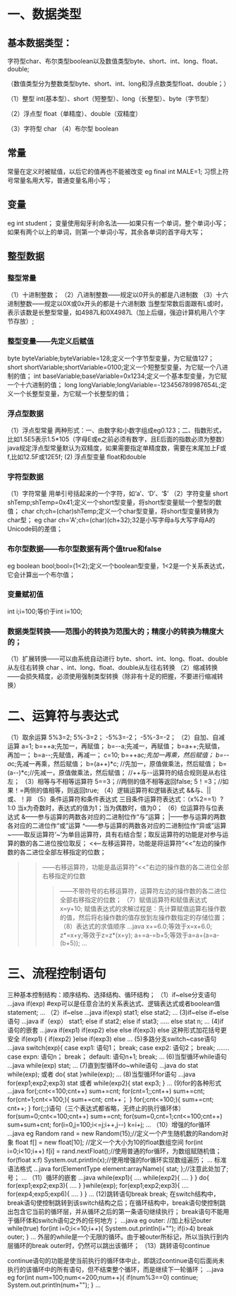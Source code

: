 # 一、数据类型

## 基本数据类型：

字符型char、布尔类型boolean以及数值类型byte、short、int、long、float、double;

（数值类型分为整数类型byte、short、int、long和浮点数类型float、double；）

（1）整型 int(基本型）、short（短整型）、long（长整型）、byte（字节型）

（2）浮点型 float（单精度）、double（双精度）

（3）字符型 char
（4）布尔型 boolean

## 常量

常量在定义时被赋值，以后它的值再也不能被改变
eg final int MALE=1; 习惯上符号常量名用大写，普通变量名用小写；

## 变量

eg int student；
变量使用匈牙利命名法——如果只有一个单词，整个单词小写；如果有两个以上的单词，则第一个单词小写，其余各单词的首字母大写；

## 整型数据

### 整型常量

（1）十进制整数；
（2）八进制整数——规定以0开头的都是八进制数
（3）十六进制整数——规定以0X或0x开头的都是十六进制数
当整型常数后面跟有L或l时，表示该数是长整型常量，如4987L和0X4987L（加上后缀，强迫计算机用八个字节存放）;

### 整型变量——先定义后赋值

byte byteVariable;byteVariable=128;定义一个字节型变量，为它赋值127；
short shortVariable;shortVariable=0100;定义一个短整型变量，为它赋一个八进制的值；
int baseVariable;baseVariable=0x1234;定义一个基本型变量，为它赋一个十六进制的值；
long longVariable;longVariable=-123456789987654L;定义一个长整型变量，为它赋一个长整型的值；

### 浮点型数据

（1）浮点型常量
两种形式：一、由数字和小数字组成eg0.123；二、指数形式，比如1.5E5表示1.5*105（字母E或e之前必须有数字，且E后面的指数必须为整数）
java规定浮点型常量默认为双精度，如果需要指定单精度数，需要在末尾加上F或f,比如12.5F或12E5f;
(2) 浮点型变量 float和double

### 字符型数据

（1）字符常量 用单引号括起来的一个字符，如‘a’、‘D’、‘$’
（2）字符变量 
short shTemp;shTemp=0x41;定义一个short型变量，将short型变量赋一个整型的数值；
char ch;ch=(char)shTemp;定义一个char型变量，将short型变量转换为char型；
eg char ch='A';ch=(char)(ch+32);32是小写字母a与大写字母A的Unicode码的差值；

### 布尔型数据——布尔型数据有两个值true和false

eg boolean bool;bool=(1<2);定义一个boolean型变量，1<2是一个关系表达式，它会计算出一个布尔值；

### 变量赋初值

int i;i=100;等价于int i=100;

### 数据类型转换——范围小的转换为范围大的；精度小的转换为精度大的；

（1）扩展转换——可以由系统自动进行
byte、short、int、long、float、double从左往右转换
char 、int、long、float、double从左往右转换
（2）缩减转换——会损失精度，必须使用强制类型转换（除非有十足的把握，不要进行缩减转换）


# 二、运算符与表达式

（1）取余运算
5%3=2;
5%-3=2；
-5%3=-2；
-5%-3=-2；
（2）自加、自减运算
a=1;
b=++a;先加一，再赋值；
b=--a;先减一，再赋值；
b=a++;先赋值，再加一；
b=a--;先赋值，再减一；
c=10;
b=++a*c;先加一再乘，然后赋值；
b=--a*c;先减一再乘，然后赋值；
b=(a++)*c; //先加一，原值做乘法，然后赋值；
b=(a--)*c;//先减一，原值做乘法，然后赋值；
//++与--运算符的结合规则是从右往左；
（3）相等与不相等运算符
5==3；//两侧的值不相等返回false;
5！=3；//如果！=两侧的值相等，则返回true;
（4）逻辑运算符和逻辑表达式
&&与、||或、！非
（5）条件运算符和条件表达式
三目条件运算符表达式：（x%2==1）?1:0 当x为奇数时，表达式的值为1；当为偶数时，值为0；
（6）位运算符与位表达式
&——参与运算的两数各对应的二进制位作“与”运算；
|——参与运算的两数各对应的二进位作“或”运算
^——参与运算的两数各对应的二进制位作“异或”运算
~——取反运算符‘~’为单目运算符，具有右结合型；取反运算符的功能是对参与运算的数的各二进位按位取反；
<<——左移运算符，功能是将运算符“<<”左边的操作数的各二进位全部左移指定的位数；
>>——右移运算符，功能是晶运算符"<<"右边的操作数的各二进位全部右移指定的位数
>>>——不带符号的右移运算符，运算符左边的操作数的各二进位全部右移指定的位数；
（7）赋值运算符和赋值表达式
x=y+10;
赋值表达式的求解过程是：先计算赋值运算右操作数的值，然后将右操作数的值存放到左操作数指定的存储位置；
（8）表达式的求值顺序
...java
x+=6.0;等效于x=x+6.0;
z*=x+y;等效于z=z*(x+y);
a+=a-=b+5;等效于a=a+(a=a-(b+5));
...
# 三、流程控制语句

三种基本控制结构：顺序结构、选择结构、循环结构；
（1）if~else分支语句
...java
if(exp)   #exp可以是任意合法的关系表达式、逻辑表达式或者boolean值
    statement;
...
（2）if~else
...java
if(exp)
    stat1;
else
    stat2;
...
(3)if~else if~else语句
...java
if（exp）
    stat1;
else if
    stat2;
else if
    stat3;
.....
else
    stat n;
...
(4)if语句的嵌套
...java
if(exp1)
    if(exp2)
    else
else
    if(exp3)
    else
这种形式加花括号更安全
if(exp1)
{
    if(exp2)
}else
    if(exp3)
    else
...
(5)多路分支switch~case语句
...java
switch(exp){
    case exp1:
             语句1；
             break;
    case exp2:
             语句2；
             break;
    .......
    case expn:
             语句n；
             break；
   default:
           语句n+1;
           break;
   ...
(6)当型循环while语句
...java
while(exp)
    stat;
...
(7)直到型循环do~while语句
...java
do
   stat
while(exp);
或者
do{
    stat
}while(exp);
...
(8)当型循环for语句
...java
for(exp1;exp2;exp3)
    stat
或者
while(exp2){
    stat
    exp3;
}
...
(9)for的各种形式
...java
for(;cnt<=100;cnt++) sum+=cnt;
for(cnt=1;;cnt++) sum+=cnt;
for(cnt=1;cnt<=100;){
    sum+=cnt;
    cnt++；
}
for(;cnt<=100;){
    sum+=cnt;
    cnt++;
}
for(;;)语句（三个表达式都省略，无终止的执行循环体）
for(sum=0;cnt<=100;cnt++) sum+=cnt;
for(sum=0,cnt=1;cnt<=100;cnt++) sum+sum+cnt;
for(i=0,j=100;i<=j;i++,j--) k=i+j;
...
（10）增强的for循环
...java
eg  Random rand = new Random(15);//定义一个产生随机数的Random对象
float f[] = new float[10]; //定义一个大小为10的float数组空间
for(int i=0;i<10;i++)
    f[i] = rand.nextFloat();//使用普通的for循环，为数组赋随机值；
for(float x:f)
    System.out.println(x);//使用增强的for循环实现数组遍历；
...
标准语法格式
...java
for(ElementType element:arrayName){
    stat;
};//注意此处加了;号；
...
（11）循环的嵌套
...java
while(exp1){
    ....
    while(exp2){
        ....
    }
}
do{
    for(exp1;exp2;exp3){
         ....
    }
}while(exp);
for(exp1;exp2;exp3){
    ....
    for(exp4;exp5;exp6){
        ....
    }
}
...
(12)跳转语句break
break;
在switch结构中，break语句使控制跳转到该switch结构之后；在循环结构中，break语句使控制跳出包含它当前的循环层，并从循环之后的第一条语句继续执行；
break语句不能用于循环体和switch语句之外的任何地方；
...java
eg outer:  //加上标记outer
        while(true)
            for(int i=0;i<=10;i++){
                System.out.println(i+"");
                if(i>4)
                    break outer;
             }
  ...
 外层的while是一个无限的循环。由于被outer所标记，所以当执行到内层循环的break outer时，仍然可以跳出该循环；
（13）跳转语句continue

continue语句的功能是使当前执行的循环体中止，即跳过continue语句后面尚未执行的该循环中的所有语句，但不结束整个循环，而是继续下一轮循环；
...java
eg for(int num=100;num<=200;num++){
       if(num%3==0)
           continue;
       System.out.println(num+"");
    }
...

